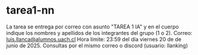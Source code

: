 # tarea1-nn
La tarea se entrega por correo con asunto "TAREA 1 IA" y en el cuerpo indique los nombres y apellidos de los integrantes del grupo (1 o 2).
Correo: luis.llanca@alumnos.uach.cl
Hora límite: 23:59 del día viernes 20 de de junio de 2025.
Consultas por el mismo correo o discord (usuario: llanking)